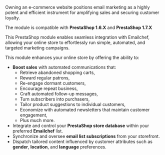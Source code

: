 Owning an e-commerce website positions email marketing as a highly potent and efficient instrument for amplifying sales and securing customer loyalty.

The module is compatible with **PrestaShop 1.6.X** and **PrestaShop 1.7.X**

This PrestaShop module enables seamless integration with Emailchef, allowing your online store to effortlessly run simple, automated, and targeted marketing campaigns.

This module enhances your online store by offering the ability to:

* **Boost sales** with automated communications that:
  * Retrieve abandoned shopping carts,
  * Reward regular patrons,
  * Re-engage dormant customers,
  * Encourage repeat business,
  * Craft automated follow-up messages,
  * Turn subscribers into purchasers,
  * Tailor product suggestions to individual customers,
  * Economize with automated newsletters that maintain customer engagement,
  * Plus much more.
* Integrate and control your **PrestaShop store database** within your preferred **Emailchef** list.
* Synchronize and oversee **email list subscriptions** from your storefront.
* Dispatch tailored content influenced by customer attributes such as **gender**, **location**, and **language** preferences.
